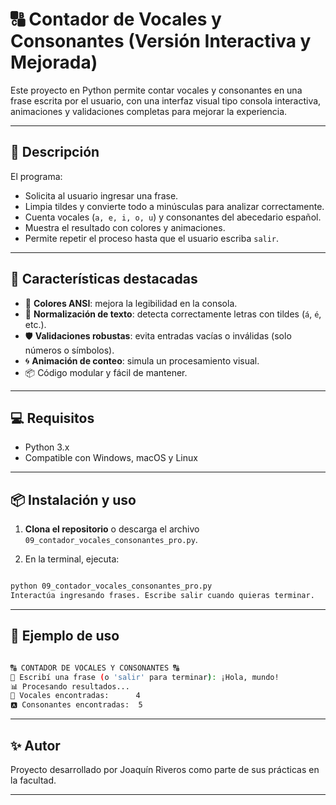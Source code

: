 # 🔠 Contador de Vocales y Consonantes (Versión Interactiva y Mejorada)

Este proyecto en Python permite contar vocales y consonantes en una frase escrita por el usuario, con una interfaz visual tipo consola interactiva, animaciones y validaciones completas para mejorar la experiencia.

---

## 🎯 Descripción

El programa:

- Solicita al usuario ingresar una frase.
- Limpia tildes y convierte todo a minúsculas para analizar correctamente.
- Cuenta vocales (`a, e, i, o, u`) y consonantes del abecedario español.
- Muestra el resultado con colores y animaciones.
- Permite repetir el proceso hasta que el usuario escriba `salir`.

---

## 🚀 Características destacadas

- 🎨 **Colores ANSI**: mejora la legibilidad en la consola.
- 🧠 **Normalización de texto**: detecta correctamente letras con tildes (`á`, `é`, etc.).
- 🛡️ **Validaciones robustas**: evita entradas vacías o inválidas (solo números o símbolos).
- 🌀 **Animación de conteo**: simula un procesamiento visual.
- 📦 Código modular y fácil de mantener.

---

## 💻 Requisitos

- Python 3.x
- Compatible con Windows, macOS y Linux

---

## 📦 Instalación y uso

1. **Clona el repositorio** o descarga el archivo `09_contador_vocales_consonantes_pro.py`.

2. En la terminal, ejecuta:

```bash

python 09_contador_vocales_consonantes_pro.py
Interactúa ingresando frases. Escribe salir cuando quieras terminar.

```

---

## 🧪 Ejemplo de uso

```bash

🔠 CONTADOR DE VOCALES Y CONSONANTES 🔠
📝 Escribí una frase (o 'salir' para terminar): ¡Hola, mundo!
📊 Procesando resultados...
🔡 Vocales encontradas:      4
🅰️ Consonantes encontradas:  5

```
---

## ✨ Autor
Proyecto desarrollado por Joaquín Riveros como parte de sus prácticas en la facultad.

---
